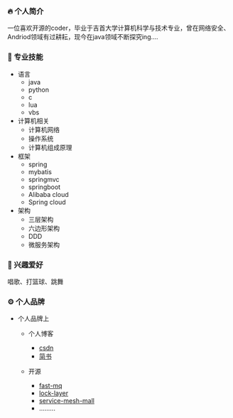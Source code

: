 ### 🔥 个人简介

一位喜欢开源的coder，毕业于吉首大学计算机科学与技术专业，曾在网络安全、Andriod领域有过耕耘，现今在java领域不断探究ing....

### 🤺 专业技能

- 语言
  - java
  - python
  - c
  - lua
  - vbs
- 计算机相关
  - 计算机网络
  - 操作系统
  - 计算机组成原理
- 框架
  - spring
  - mybatis
  - springmvc
  - springboot
  - Alibaba cloud
  - Spring cloud
- 架构
  - 三层架构
  - 六边形架构
  - DDD
  - 微服务架构

### 🌟 兴趣爱好

唱歌、打篮球、跳舞

### ⚙️ 个人品牌

- 个人品牌上

  - 个人博客 
    - [csdn ](https://blog.csdn.net/a_ittle_pan?spm=1011.2415.3001.5343)
    - [简书 ](https://www.jianshu.com/u/941b7a4a3935)


  - 开源
    - [fast-mq](https://github.com/DisasterCamp/fast-mq)
    - [lock-layer](https://github.com/DisasterCamp/lock-layer)
    - [service-mesh-mall](https://gitee.com/disaster_-camp/service-mesh-mall)
    - .........



